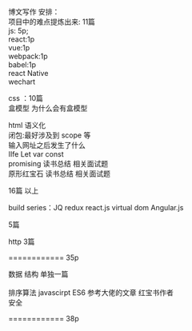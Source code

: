 博文写作 安排：<br>
项目中的难点提炼出来: 11篇  <br>
js: 5p;<br>
react:1p<br>
vue:1p<br>
webpack:1p<br>
babel:1p<br>
react Native<br>
wechart<br>


css ：10篇<br>
盒模型 为什么会有盒模型 <br>


html 语义化<br>
闭包:最好涉及到 scope 等 <br>
输入网址之后发生了什么<br>
IIfe Let var const<br>
promising 读书总结 相关面试题<br>
原形红宝石 读书总结 相关面试题 <br>


16篇 以上 <br>


build series：JQ redux react.js virtual dom Angular.js <br>

5篇<br>


http 3篇<br>

============ 35p 

数据 结构  单独一篇 <br>  
排序算法  javascirpt ES6 参考大佬的文章 红宝书作者   <br> 
安全 <br> 

============ 38p 








 



 
 
 
 
 
 
 
 
 
 
 
 

 
 
 
 
